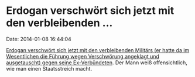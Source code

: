 Erdogan verschwört sich jetzt mit den verbleibenden \...
========================================================

Date: 2014-01-08 16:44:04

[Erdogan verschwört sich jetzt mit den verbleibenden Militärs (er hatte
da im Wesentlichen die Führung wegen Verschwörung angeklagt und
ausgetauscht) gegen seine Ex-Verbündeten](http://sz.de/1.1857571). Der
Mann weiß offensichtlich, wie man einen Staatsstreich macht.
